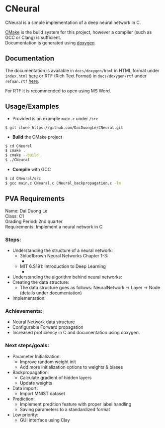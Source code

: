 # CNeural

CNeural is a simple implementation of a deep neural network in C.
 
[CMake](https://cmake.org/) is the build system for this project, however a compiler (such as GCC or Clang) is sufficient.  
Documentation is generated using [doxygen](https://www.doxygen.nl/). 



## Documentation

The documentation is available in `docs/doxygen/html` in HTML format under `index.html` [here](https://github.com/DaiDuongLe/CNeural/tree/main/) or RTF (Rich Text Format) in `docs/doxygen/rtf` under `refman.rtf` [here](https://github.com/DaiDuongLe/CNeural/tree/main/docs/doxygen/html). 

For RTF it is recommended to open using MS Word.
## Usage/Examples
- Provided is an example `main.c` under `/src`
```
$ git clone https://github.com/DaiDuongLe/CNeural.git
```
- **Build** the CMake project

```bash
$ cd CNeural
$ cmake .
$ cmake --build .
$ ./CNeural
```

- **Compile** with GCC

```bash
$ cd CNeural/src
$ gcc main.c CNeural.c CNeural_backpropagation.c -lm
```
## PVA Requirements
Name: Dai Duong Le  
Class: C1  
Grading Period: 2nd quarter  
Requirements: Implement a neural network in C  

### Steps:

- Understanding the structure of a neural network:
    - 3blue1brown Neural Networks Chapter 1-3:
        - []()
    - MIT 6.S191: Introduction to Deep Learning
        - []()
- Understanding the algorithm behind neural networks:
- Creating the data structure:
    - The data structure goes as follows: NeuralNetwork -> Layer -> Node (details under documentation)
- Implementation:
 

### Achievements:
- Neural Network data structure
- Configurable Forward propagation 
- Increased proficiency in C and documentation using doxygen.  

### Next steps/goals:
- Parameter Initialization:
    - Improve random weight init
    - Add more initialization options to weights & biases
- Backpropagation:
    - Calculate gradient of hidden layers
    - Update weights
- Data import:
    - Import MNIST dataset
- Prediction:
    - Implement predition feature with proper label handling
    - Saving parameters to a standardized format
- Low priority:
    - GUI interface using Clay
